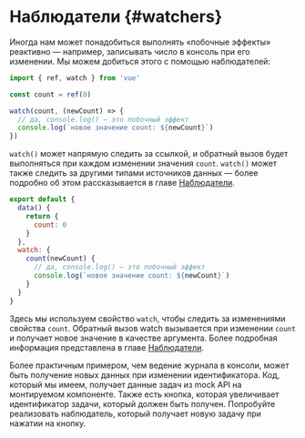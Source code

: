 # Наблюдатели {#watchers}

Иногда нам может понадобиться выполнять «побочные эффекты» реактивно — например, записывать число в консоль при его изменении. Мы можем добиться этого с помощью наблюдателей:

<div class="composition-api">

```js
import { ref, watch } from 'vue'

const count = ref(0)

watch(count, (newCount) => {
  // да, console.log() — это побочный эффект
  console.log(`новое значение count: ${newCount}`)
})
```

`watch()` может напрямую следить за ссылкой, и обратный вызов будет выполняться при каждом изменении значения `count`. `watch()` может также следить за другими типами источников данных — более подробно об этом рассказывается в главе <a target="_blank" href="/guide/essentials/watchers.html">Наблюдатели</a>.

</div>
<div class="options-api">

```js
export default {
  data() {
    return {
      count: 0
    }
  },
  watch: {
    count(newCount) {
      // да, console.log() — это побочный эффект
      console.log(`новое значение count: ${newCount}`)
    }
  }
}
```

Здесь мы используем свойство `watch`, чтобы следить за изменениями свойства `count`. Обратный вызов watch вызывается при изменении `count` и получает новое значение в качестве аргумента. Более подробная информация представлена в главе <a target="_blank" href="/guide/essentials/watchers.html">Наблюдатели</a>.

</div>

Более практичным примером, чем ведение журнала в консоли, может быть получение новых данных при изменении идентификатора. Код, который мы имеем, получает данные задач из mock API на монтируемом компоненте. Также есть кнопка, которая увеличивает идентификатор задачи, который должен быть получен. Попробуйте реализовать наблюдатель, который получает новую задачу при нажатии на кнопку.
